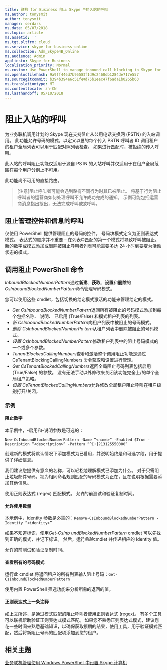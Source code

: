 ```yaml
---
title: 联机 for Business 阻止 Skype 中的入站的呼叫
ms.author: tonysmit
author: tonysmit
manager: serdars
ms.date: 05/07/2018
ms.topic: article
ms.assetid: ''
ms.tgt.pltfrm: cloud
ms.service: skype-for-business-online
ms.collection: Adm_Skype4B_Online
ms.audience: Admin
appliesto: Skype for Business
localization_priority: Normal
ms.custom: Use PowerShell to manage inbound call blocking in Skype for Business Online.
ms.openlocfilehash: 9a9ff446d7b95588f1d9c2460db1284de717e557
ms.sourcegitcommit: b394b394e6c51fe0d75b1eec47f6ada1b0265b63
ms.translationtype: MT
ms.contentlocale: zh-CN
ms.lasthandoff: 05/10/2018
---
```

 # <a name="block-inbound-calls"></a>阻止入站的呼叫

为业务联机调用计划的 Skype 现在支持阻止从公用电话交换网 (PSTN) 的入站调用。 此功能允许号码的模式，以定义以便的每个传入 PSTN 呼叫者 ID 调用租户的租户全局列表可以用于匹配对照列表检查。 如果进行匹配时，被拒绝的传入呼叫。 

此入站的呼叫阻止功能仅适用于源自 PSTN 的入站呼叫并仅适用于在租户全局范围在每个用户分别上不可用。

此功能尚不可用的直接路由。

>[注意]阻止呼叫者可能会遇到略有不同行为时其已被阻止。 将基于行为阻止呼叫者的运营商如何处理呼叫不允许成功完成的通知。 示例可能包括运营商消息指出拨出，无法完成呼叫或放呼叫。

## <a name="call-blocking-admin-controls-and-information"></a>阻止管理控件和信息的呼叫
仅使用 PowerShell 提供管理阻止的号码的控件。 号码块模式定义为正则表达式模式。 表达式的顺序并不重要 – 在列表中匹配的第一个模式将导致呼叫被阻止。 新的数字或模式添加或删除被阻止呼叫者列表可能需要多达 24 小时到要变为活动状态的模式。
## <a name="call-blocking-powershell-commands"></a>调用阻止 PowerShell 命令

*InboundBlockedNumberPattern*通过**新建**、**获取**、**设置**和**删除**的*CsInboundBlockedNumberPattern*命令管理号码模式。  

您可以使用这些 cmdlet，包括切换的给定模式激活的功能来管理给定的模式。
- *Get CsInboundBlockedNumberPattern*返回所有被阻止的号码模式添加到每个包括名称、 说明、 已启用 (True/False) 和模式租户列表的列表。
- *新 CsInboundBlockedNumberPattern*向租户列表中被阻止的号码模式。
- *删除 CsInboundBlockedNumberPattern*从租户列表中删除被阻止的号码模式。
- *设置 CsInboundBlockedNumberPattern*修改租户列表中的阻止号码模式的一个或多个参数。
- *TenantBlockedCallingNumbers*查看和激活整个调用阻止功能是通过 CsTenantBlockingCallingNumbers 命令获取和设置进行管理。 
- *Get CsTenantBlockedCallingNumbers*返回全局阻止号码列表包括启用 (True/False) 的参数。 没有无法手动以外修改来关闭该功能完全上/的单个全局租户策略。
- *设置 CsTenantBlockedCallingNumbers*允许修改全局租户阻止呼叫在租户级别打开/关闭。

### <a name="examples"></a>示例
#### <a name="blocking-a-number"></a>阻止数字

本示例中，-启用和-说明参数是可选的：

`New-CsInboundBlockedNumberPattern -Name “<name>” -Enabled $True -Description “<description>” -Pattern “^[+]?13125550000”`

 创建新的模式将默认情况下添加模式为已启用，并说明始终是和可选字段，用于提供了详细信息。 

我们建议您提供有意义的名称，可以轻松地理解模式已添加为什么。 对于只需阻止垃圾邮件号码，视为相同命名规则匹配的号码模式为正在，且在说明根据需要添加其他信息。

使用正则表达式 (regex) 匹配模式。 允许的前测试和验证复制时间。

#### <a name="allowing-a-number"></a>允许使用数量

本示例中，identity 参数是必需的：`Remove-CsInboundBlockedNumberPattern -Identity “<identity>”`
 
如果不知道标识，使用*Get-CsInb undBlockedNumberPattern* cmdlet 可以先找到正确的模式，并记下标识。 然后，运行*删除*cmdlet 并传递相应的 Identity 值。

允许的前测试和验证复制时间。
#### <a name="view-all-number-patterns"></a>查看所有的号码模式
运行此 cmdlet 将返回租户的所有列表输入阻止号码：`Get-CsInboundBlockedNumberPattern`

使用内置 PowerShell 筛选功能来分析所需的返回的值。

#### <a name="a-note-on-regex"></a>正则表达式上一条注释
如上文所述，是通过模式匹配的阻止呼叫者使用正则表达式 (regex)。 有多个工具可以联机帮助验证正则表达式模式匹配。 如果您不熟悉正则表达式模式，建议您花一些时间来熟悉基础知识，以确保获取预期的结果，使用工具，用于验证模式匹配，然后将新阻止号码的匹配项添加到您的租户。 

## <a name="related-topics"></a>相关主题
[业务联机管理使用 Windows PowerShell 中设置 Skype 计算机](https://docs.microsoft.com/en-us/SkypeForBusiness/set-up-your-computer-for-windows-powershell/set-up-your-computer-for-windows-powershell )
